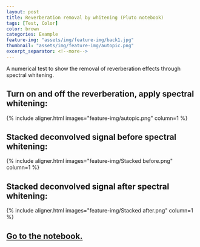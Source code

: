 ```yaml
---
layout: post
title: Reverberation removal by whitening (Pluto notebook)
tags: [Test, Color]
color: brown
categories: Example
feature-img: "assets/img/feature-img/back1.jpg"
thumbnail: "assets/img/feature-img/autopic.png"
excerpt_separator: <!--more-->
---
```


A numerical test to show the removal of reverberation effects through spectral whitening.

## Turn on and off the reverberation, apply spectral whitening:

{% include aligner.html images="feature-img/autopic.png" column=1 %}

## Stacked deconvolved signal before spectral whitening:

{% include aligner.html images="feature-img/Stacked before.png" column=1 %}

## Stacked deconvolved signal after spectral whitening:

{% include aligner.html images="feature-img/Stacked after.png" column=1 %}

## [Go to the notebook.](https://rkoireng.github.io/pluto/Interferometry.html)

